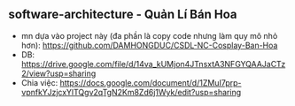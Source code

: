 ## software-architecture - Quản Lí Bán Hoa
- mn dựa vào project này (đa phần là copy code nhưng làm quy mô nhỏ hơn): https://github.com/DAMHONGDUC/CSDL-NC-Cosplay-Ban-Hoa
- DB: https://drive.google.com/file/d/14va_kUMjon4JTnsxtA3NFGYQAAJaCTz2/view?usp=sharing
- Chia việc: https://docs.google.com/document/d/1ZMuI7prp-vpnfkYJzjcxYlTQgv2qTgN2Km8Zd6j1Wyk/edit?usp=sharing
